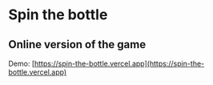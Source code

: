 # Spin the bottle
## Online version of the game

Demo: [https://spin-the-bottle.vercel.app](https://spin-the-bottle.vercel.app)
